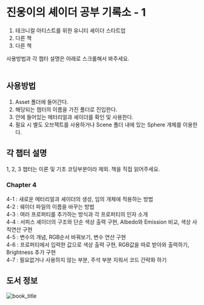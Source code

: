 # 진웅이의 셰이더 공부 기록소 - 1
1. 테크니컬 아티스트를 위한 유니티 셰이더 스타트업<br/>
2. 다른 책<br/>
3. 다른 책<br/>

사용방법과 각 챕터 설명은 아래로 스크롤해서 봐주세요.<br/>
<br/>
## 사용방법
1. Asset 폴더에 들어간다.<br/>
2. 해당되는 챕터의 이름을 가진 폴더로 진입한다.<br/>
3. 안에 들어있는 메터리얼과 셰이더를 확인 및 사용한다.<br/>
4. 필요 시 별도 오브젝트를 사용하거나 Scene 폴더 내에 있는 Sphere 개체를 이용한다.<br/>

## 각 챕터 설명
1, 2, 3 챕터는 이론 및 기초 코딩부분이라 제외. 책을 직접 읽어주세요.<br/>

### Chapter 4
4-1 : 새로운 메터리얼과 셰이더의 생성, 임의 개체에 적용하는 방법<br/>
4-2 : 쉐이더 파일의 이름을 바꾸는 방법<br/>
4-3 : 여러 프로퍼티를 추가하는 방식과 각 프로퍼티의 인자 소개<br/>
4-4 : 서피스 셰이더의 구조와 단순 색상 출력 구현, Albedo와 Emission 비교, 색상 사칙연산 구현<br/>
4-5 : 변수의 개념, RGB순서 바꿔보기, 변수 연산 구현<br/>
4-6 : 프로퍼티에서 입력한 값으로 색상 출력 구현, RGB값을 따로 받아와 출력하기, Brightness 추가 구현<br/>
4-7 : 필요없거나 사용하지 않는 부분, 주석 부분 지워서 코드 간략화 하기<br/>


## 도서 정보<br/>
![book_title](https://github.com/KimJinWoong0802/Shader_Study_JW/assets/67891718/f6e55dab-076f-4c85-b172-b540babb9ad9)
